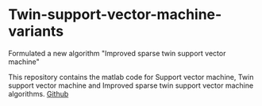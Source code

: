# Twin-support-vector-machine-variants
Formulated a new algorithm "Improved sparse twin support vector machine"

This repository contains the matlab code for Support vector machine, Twin support vector machine and Improved sparse twin support vector machine algorithms.
[Github](https://github.com/) 
